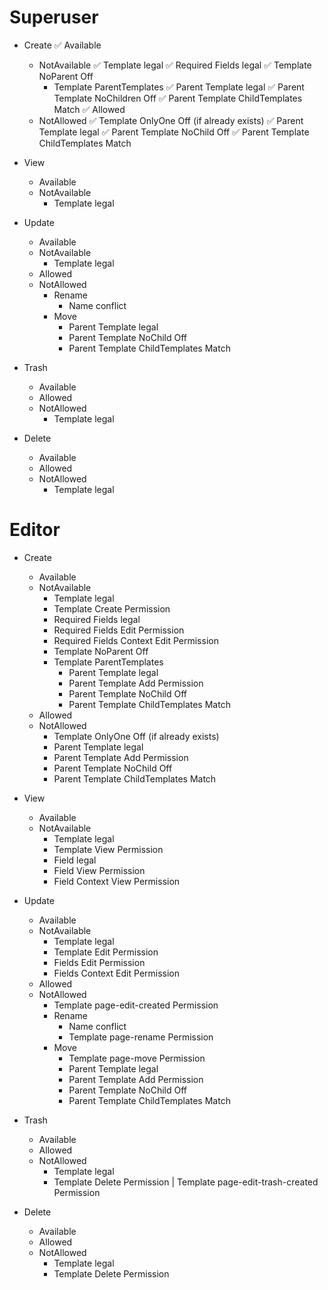Superuser
=========
- Create
  ✅ Available
  - NotAvailable
    ✅ Template legal
    ✅ Required Fields legal
    ✅ Template NoParent Off
    - Template ParentTemplates
      ✅ Parent Template legal
      ✅ Parent Template NoChildren Off
      ✅ Parent Template ChildTemplates Match
  ✅ Allowed
  - NotAllowed
    ✅ Template OnlyOne Off (if already exists)
    ✅ Parent Template legal
    ✅ Parent Template NoChild Off
    ✅ Parent Template ChildTemplates Match

- View
  - Available
  - NotAvailable
    - Template legal

- Update
  - Available
  - NotAvailable
    - Template legal
  - Allowed
  - NotAllowed
    - Rename
      - Name conflict
    - Move
      - Parent Template legal
      - Parent Template NoChild Off
      - Parent Template ChildTemplates Match

- Trash
  - Available
  - Allowed
  - NotAllowed
    - Template legal

- Delete
  - Available
  - Allowed
  - NotAllowed
    - Template legal

Editor
======
- Create
  - Available
  - NotAvailable
    - Template legal
    - Template Create Permission
    - Required Fields legal
    - Required Fields Edit Permission
    - Required Fields Context Edit Permission
    - Template NoParent Off
    - Template ParentTemplates
      - Parent Template legal
      - Parent Template Add Permission
      - Parent Template NoChild Off
      - Parent Template ChildTemplates Match
  - Allowed
  - NotAllowed
    - Template OnlyOne Off (if already exists)
    - Parent Template legal
    - Parent Template Add Permission
    - Parent Template NoChild Off
    - Parent Template ChildTemplates Match

- View
  - Available
  - NotAvailable
    - Template legal
    - Template View Permission
    - Field legal
    - Field View Permission
    - Field Context View Permission

- Update
  - Available
  - NotAvailable
    - Template legal
    - Template Edit Permission
    - Fields Edit Permission
    - Fields Context Edit Permission
  - Allowed
  - NotAllowed
    - Template page-edit-created Permission
    - Rename
      - Name conflict
      - Template page-rename Permission
    - Move
      - Template page-move Permission
      - Parent Template legal
      - Parent Template Add Permission
      - Parent Template NoChild Off
      - Parent Template ChildTemplates Match

- Trash
  - Available
  - Allowed
  - NotAllowed
    - Template legal
    - Template Delete Permission | Template page-edit-trash-created Permission

- Delete
  - Available
  - Allowed
  - NotAllowed
    - Template legal
    - Template Delete Permission